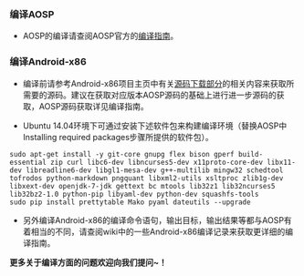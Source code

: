 ### 编译AOSP

- AOSP的编译请查阅AOSP官方的[编译指南](http://source.android.com/source/initializing.html)。


### 编译Android-x86

- 编译前请参考Android-x86项目主页中有关[源码下载部分](http://www.android-x86.org/getsourcecode)的相关内容来获取所需要的源码。建议在获取对应版本AOSP源码的基础上进行进一步源码的获取，AOSP源码获取详见编译指南。

- Ubuntu 14.04环境下可通过安装下述软件包来构建编译环境（替换AOSP中Installing required packages步骤所提供的软件包）。

```
sudo apt-get install -y git-core gnupg flex bison gperf build-essential zip curl libc6-dev libncurses5-dev x11proto-core-dev libx11-dev libreadline6-dev libgl1-mesa-dev g++-multilib mingw32 schedtool tofrodos python-markdown pngquant libxml2-utils xsltproc zlib1g-dev libxext-dev openjdk-7-jdk gettext bc mtools lib32z1 lib32ncurses5 lib32bz2-1.0 python-pip libyaml-dev python-dev squashfs-tools
sudo pip install prettytable Mako pyaml dateutils --upgrade
```

- 另外编译Android-x86的编译命令语句，输出目标，输出结果等都与AOSP有着相当的不同，请查阅wiki中的一些Android-x86编译记录来获取更详细的编译指南。

**更多关于编译方面的问题欢迎向我们提问~！**
